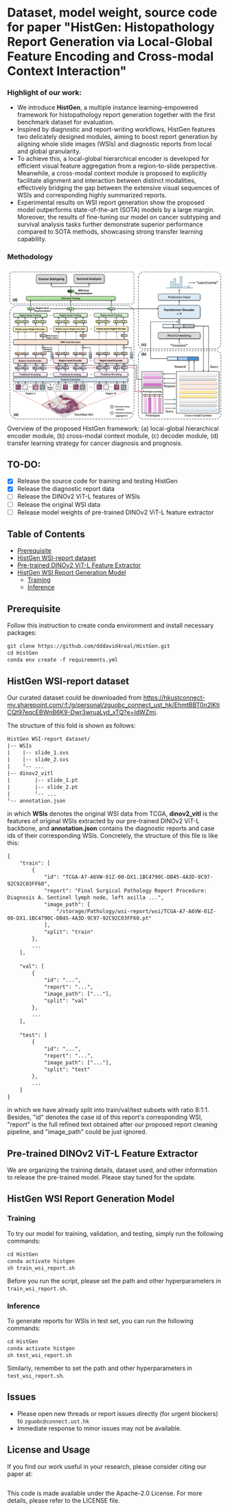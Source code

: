 # Dataset, model weight, source code for paper "HistGen: Histopathology Report Generation via Local-Global Feature Encoding and Cross-modal Context Interaction"

### Highlight of our work:
- We introduce **HistGen**, a multiple instance learning-empowered framework for histopathology report generation together with the first benchmark dataset for evaluation. 
- Inspired by diagnostic and report-writing workflows, HistGen features two delicately designed modules, aiming to boost report generation by aligning whole slide images (WSIs) and diagnostic reports from local and global granularity. 
- To achieve this, a local-global hierarchical encoder is developed for efficient visual feature aggregation from a region-to-slide perspective. Meanwhile, a cross-modal context module is proposed to explicitly facilitate alignment and interaction between distinct modalities, effectively bridging the gap between the extensive visual sequences of WSIs and corresponding highly summarized reports. 
- Experimental results on WSI report generation show the proposed model outperforms state-of-the-art (SOTA) models by a large margin. Moreover, the results of fine-tuning our model on cancer subtyping and survival analysis tasks further demonstrate superior performance compared to SOTA methods, showcasing strong transfer learning capability.

### Methodology
![](methodology.png)
Overview of the proposed HistGen framework: (a) local-global hierarchical encoder module, (b) cross-modal context module, (c) decoder module, (d) transfer learning strategy for cancer diagnosis and prognosis.


## TO-DO:
- [x] Release the source code for training and testing HistGen
- [x] Release the diagnostic report data
- [ ] Release the DINOv2 ViT-L features of WSIs
- [ ] Release the original WSI data
- [ ] Release model weights of pre-trained DINOv2 ViT-L feature extractor

## Table of Contents
- [Prerequisite](#prerequisite)
- [HistGen WSI-report dataset](#histgen-wsi-report-dataset)
- [Pre-trained DINOv2 ViT-L Feature Extractor](#pre-trained-dinov2-vit-l-feature-extractor)
- [HistGen WSI Report Generation Model](#histgen-wsi-report-generation-model)
  - [Training](#training)
  - [Inference](#inference)

## Prerequisite
Follow this instruction to create conda environment and install necessary packages:
```
git clone https://github.com/dddavid4real/HistGen.git
cd HistGen
conda env create -f requirements.yml
```
## HistGen WSI-report dataset
Our curated dataset could be downloaded from <https://hkustconnect-my.sharepoint.com/:f:/g/personal/zguobc_connect_ust_hk/EhmtBBT0n2lKtiCQt97eqcEBWnB6K9-Dwr3wruaLyd_xTQ?e=IdWZmi>.


The structure of this fold is shown as follows:
```
HistGen WSI-report dataset/
|-- WSIs
|    |-- slide_1.svs
|    |-- slide_2.svs
|    ╵-- ...
|-- dinov2_vitl
|        |-- slide_1.pt
|        |-- slide_2.pt
|        ╵-- ...
╵-- annotation.json
```
in which **WSIs** denotes the original WSI data from TCGA, **dinov2_vitl** is the features of original WSIs extracted by our pre-trained DINOv2 ViT-L backbone, and **annotation.json** contains the diagnostic reports and case ids of their corresponding WSIs. Concretely, the structure of this file is like this:
```
{
    "train": [
        {
            "id": "TCGA-A7-A6VW-01Z-00-DX1.1BC4790C-DB45-4A3D-9C97-92C92C03FF60",
            "report": "Final Surgical Pathology Report Procedure: Diagnosis A. Sentinel lymph node, left axilla ...",
            "image_path": [
                "/storage/Pathology/wsi-report/wsi/TCGA-A7-A6VW-01Z-00-DX1.1BC4790C-DB45-4A3D-9C97-92C92C03FF60.pt"
            ],
            "split": "train"
        },
        ...
    ],

    "val": [
        {
            "id": "...",
            "report": "...",
            "image_path": ["..."],
            "split": "val"
        },
        ...
    ],

    "test": [
        {
            "id": "...",
            "report": "...",
            "image_path": ["..."],
            "split": "test"
        },
        ...
    ]
}
```
in which we have already split into train/val/test subsets with ratio 8:1:1. Besides, "id" denotes the case id of this report's corresponding WSI, "report" is the full refined text obtained after our proposed report cleaning pipeline, and "image_path" could be just ignored. 

<!-- Note that before you use this json file for training, please run the `replace_pt_path.py` we provided to change the "image_path". Usage of `replace_pt_path.py` is written inside the python file. -->

## Pre-trained DINOv2 ViT-L Feature Extractor
We are organizing the training details, dataset used, and other information to release the pre-trained model. Please stay tuned for the update.

## HistGen WSI Report Generation Model
### Training
To try our model for training, validation, and testing, simply run the following commands:
```
cd HistGen
conda activate histgen
sh train_wsi_report.sh
```
Before you run the script, please set the path and other hyperparameters in `train_wsi_report.sh`.

### Inference
To generate reports for WSIs in test set, you can run the following commands:
```
cd HistGen
conda activate histgen
sh test_wsi_report.sh
```
Similarly, remember to set the path and other hyperparameters in `test_wsi_report.sh`.

## Issues
- Please open new threads or report issues directly (for urgent blockers) to `zguobc@connect.ust.hk`
- Immediate response to minor issues may not be available.

## License and Usage
If you find our work useful in your research, please consider citing our paper at:
```

```
This code is made available under the Apache-2.0 License. For more details, please refer to the LICENSE file.
